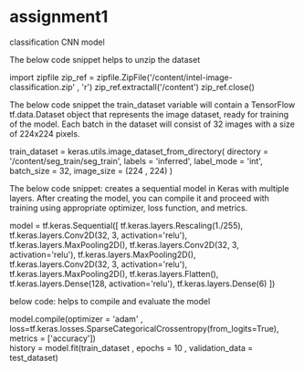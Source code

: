 # assignment1
classification CNN model

The below code snippet helps to unzip the dataset

import zipfile
zip_ref = zipfile.ZipFile('/content/intel-image-classification.zip' , 'r')
zip_ref.extractall('/content')
zip_ref.close()


The below code snippet the train_dataset variable will contain a TensorFlow tf.data.Dataset object that represents the image dataset, ready for training of the model. Each batch in the dataset will consist of 32 images with a size of 224x224 pixels.

train_dataset = keras.utils.image_dataset_from_directory(
    directory = '/content/seg_train/seg_train',
    labels = 'inferred',
    label_mode = 'int',
    batch_size = 32,
    image_size = (224 , 224)
)

The below code snippet: creates a sequential model in Keras with multiple layers. 
After creating the model, you can compile it and proceed with training using appropriate optimizer, loss function, and metrics.

model = tf.keras.Sequential([
  tf.keras.layers.Rescaling(1./255),
  tf.keras.layers.Conv2D(32, 3, activation='relu'),
  tf.keras.layers.MaxPooling2D(),
  tf.keras.layers.Conv2D(32, 3, activation='relu'),
  tf.keras.layers.MaxPooling2D(),
  tf.keras.layers.Conv2D(32, 3, activation='relu'),
  tf.keras.layers.MaxPooling2D(),
  tf.keras.layers.Flatten(),
  tf.keras.layers.Dense(128, activation='relu'),
  tf.keras.layers.Dense(6)
])

below code: helps to compile and evaluate the model

model.compile(optimizer = 'adam' , loss=tf.keras.losses.SparseCategoricalCrossentropy(from_logits=True), metrics = ['accuracy']) <br>
history = model.fit(train_dataset , epochs = 10 , validation_data = test_dataset)

